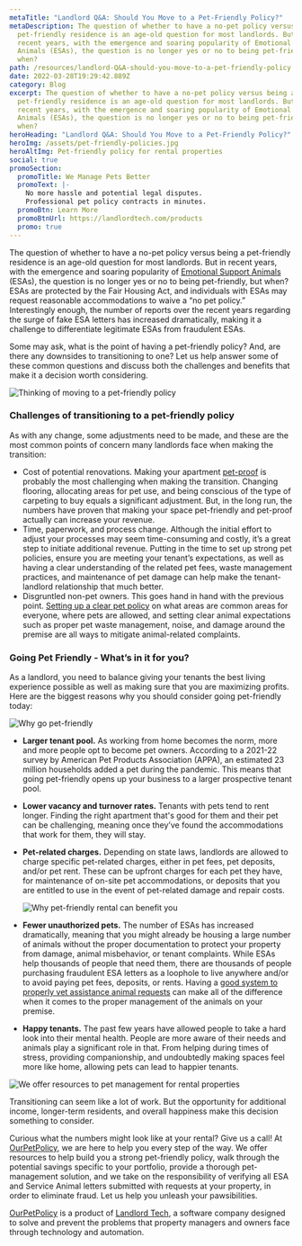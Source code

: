 ```yaml
---
metaTitle: "Landlord Q&A: Should You Move to a Pet-Friendly Policy?"
metaDescription: The question of whether to have a no-pet policy versus being a
  pet-friendly residence is an age-old question for most landlords. But in
  recent years, with the emergence and soaring popularity of Emotional Support
  Animals (ESAs), the question is no longer yes or no to being pet-friendly, but
  when?
path: /resources/landlord-Q&A-should-you-move-to-a-pet-friendly-policy
date: 2022-03-28T19:29:42.889Z
category: Blog
excerpt: The question of whether to have a no-pet policy versus being a
  pet-friendly residence is an age-old question for most landlords. But in
  recent years, with the emergence and soaring popularity of Emotional Support
  Animals (ESAs), the question is no longer yes or no to being pet-friendly, but
  when?
heroHeading: "Landlord Q&A: Should You Move to a Pet-Friendly Policy?"
heroImg: /assets/pet-friendly-policies.jpg
heroAltImg: Pet-friendly policy for rental properties
social: true
promoSection:
  promoTitle: We Manage Pets Better
  promoText: |-
    No more hassle and potential legal disputes. 
    Professional pet policy contracts in minutes.
  promoBtn: Learn More
  promoBtnUrl: https://landlordtech.com/products
  promo: true
---
```

The question of whether to have a no-pet policy versus being a pet-friendly residence is an age-old question for most landlords. But in recent years, with the emergence and soaring popularity of [Emotional Support Animals](https://landlordtech.com/resources/emotional-support-animals-service-animals-and-pets-whats-the-difference) (ESAs), the question is no longer yes or no to being pet-friendly, but when? ESAs are protected by the Fair Housing Act, and individuals with ESAs may request reasonable accommodations to waive a “no pet policy.” Interestingly enough, the number of reports over the recent years regarding the surge of fake ESA letters has increased dramatically, making it a challenge to differentiate legitimate ESAs from fraudulent ESAs.

Some may ask, what is the point of having a pet-friendly policy? And, are there any downsides to transitioning to one? Let us help answer some of these common questions and discuss both the challenges and benefits that make it a decision worth considering.  

![Thinking of moving to a pet-friendly policy](/assets/lawyer-vetted-pet-policies.jpeg)

### Challenges of transitioning to a pet-friendly policy

As with any change, some adjustments need to be made, and these are the most common points of concern many landlords face when making the transition:

* Cost of potential renovations. Making your apartment [pet-proof](https://landlordtech.com/resources/protecting-your-rental-property-from-pet-damage) is probably the most challenging when making the transition. Changing flooring, allocating areas for pet use, and being conscious of the type of carpeting to buy equals a significant adjustment. But, in the long run, the numbers have proven that making your space pet-friendly and pet-proof actually can increase your revenue.
* Time, paperwork, and process change. Although the initial effort to adjust your processes may seem time-consuming and costly, it’s a great step to initiate additional revenue. Putting in the time to set up strong pet policies, ensure you are meeting your tenant’s expectations, as well as having a clear understanding of the related pet fees, waste management practices, and maintenance of pet damage can help make the tenant-landlord relationship that much better.
* Disgruntled non-pet owners. This goes hand in hand with the previous point. [Setting up a clear pet policy](https://landlordtech.com/resources/how-to-implement-a-pet-friendly-policy-at-your-rental-property) on what areas are common areas for everyone, where pets are allowed, and setting clear animal expectations such as proper pet waste management, noise, and damage around the premise are all ways to mitigate animal-related complaints. 

### Going Pet Friendly - What’s in it for you?

As a landlord, you need to balance giving your tenants the best living experience possible as well as making sure that you are maximizing profits. Here are the biggest reasons why you should consider going pet-friendly today:

![Why go pet-friendly](/assets/roi-of-a-good-pet-policy.jpeg "Why Go Pet-Friendly")

* **Larger tenant pool.** As working from home becomes the norm, more and more people opt to become pet owners. According to a 2021-22 survey by American Pet Products Association (APPA), an estimated 23 million households added a pet during the pandemic. This means that going pet-friendly opens up your business to a larger prospective tenant pool.
* **Lower vacancy and turnover rates.** Tenants with pets tend to rent longer. Finding the right apartment that's good for them and their pet can be challenging, meaning once they’ve found the accommodations that work for them, they will stay. 
* **Pet-related charges.** Depending on state laws, landlords are allowed to charge specific pet-related charges, either in pet fees, pet deposits, and/or pet rent. These can be upfront charges for each pet they have, for maintenance of on-site pet accommodations, or deposits that you are entitled to use in the event of pet-related damage and repair costs.

  ![Why pet-friendly rental can benefit you](/assets/3-2-.jpg "Why to go pet friendly")
* **Fewer unauthorized pets.** The number of ESAs has increased dramatically, meaning that you might already be housing a large number of animals without the proper documentation to protect your property from damage, animal misbehavior, or tenant complaints. While ESAs help thousands of people that need them, there are thousands of people purchasing fraudulent ESA letters as a loophole to live anywhere and/or to avoid paying pet fees, deposits, or rents. Having a [good system to properly vet assistance animal requests](https://www.landlordtech.com/products) can make all of the difference when it comes to the proper management of the animals on your premise.
* **Happy tenants.** The past few years have allowed people to take a hard look into their mental health. People are more aware of their needs and animals play a significant role in that. From helping during times of stress, providing companionship, and undoubtedly making spaces feel more like home, allowing pets can lead to happier tenants.

![We offer resources to pet management for rental properties](/assets/pet-management-resources-for-landlords.jpeg "we offer resources")

Transitioning can seem like a lot of work. But the opportunity for additional income, longer-term residents, and overall happiness make this decision something to consider. 

Curious what the numbers might look like at your rental? Give us a call! At [OurPetPolicy](https://www.landlordtech.com/products), we are here to help you every step of the way. We offer resources to help build you a strong pet-friendly policy, walk through the potential savings specific to your portfolio, provide a thorough pet-management solution, and we take on the responsibility of verifying all ESA and Service Animal letters submitted with requests at your property, in order to eliminate fraud. Let us help you unleash your pawsibilities.

[OurPetPolicy](https://www.landlordtech.com/products) is a product of [Landlord Tech](https://www.landlordtech.com), a software company designed to solve and prevent the problems that property managers and owners face through technology and automation.